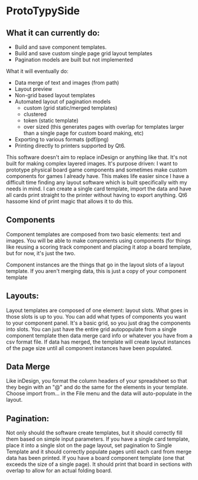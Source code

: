 # ProtoTypySide

## What it can currently do:
- Build and save component templates.
- Build and save custom single page grid layout templates
- Pagination models are built but not implemented

What it will eventually do:
- Data merge of text and images (from path)
- Layout preview
- Non-grid based layout templates
- Automated layout of pagination models
	- custom (grid static/merged templates)
    - clustered
    - token (static template)
    - over sized (this generates pages with overlap for templates larger than a single page for custom board making, etc)
- Exporting to various formats (pdf/png)
- Printing directly to printers supported by Qt6.

This software doesn't aim to replace inDesign or anything like that. It's not built for making complex layered images. It's purpose driven: I want to prototype physical board game components and sometimes make custom components for games I already have. This makes life easier since I have a difficult time finding any layout software which is built specifically with my needs in mind. I can create a single card template, import the data and have all cards print straight to the printer without having to export anything. Qt6 hassome kind of print magic that allows it to do this.

## Components
Component templates are composed from two basic elements: text and images. You will be able to make components using components (for things like reusing a scoring track component and placing it atop a board template, but for now, it's just the two.

Component instances are the things that go in the layout slots of a layout template. If you aren't merging data, this is just a copy of your component template

## Layouts:
Layout templates are composed of one element: layout slots. What goes in those slots is up to you. You can add what types of components you want to your component panel. It's a basic grid, so you just drag the components into slots. You can just have the entire grid autopopulate from a single component template then data merge card info or whatever you have from a csv format file. If data has merged, the template will create layout instances of the page size until all component instances have been populated.

## Data Merge
Like inDesign, you format the column headers of your spreadsheet so that they begin with an "@" and do the same for the elements in your template. Choose import from... in the File menu and the data will auto-populate in the layout.

## Pagination:
Not only should the software create templates, but it should correctly fill them based on simple input parameters. If you have a single card template, place it into a single slot on the page layout, set pagination to Single Template and it should correctly populate pages until each card from merge data has been printed. If you have a board component template (one that exceeds the size of a single page). It should print that board in sections with overlap to allow for an actual folding board.
